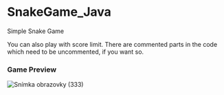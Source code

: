 # SnakeGame_Java
Simple Snake Game

You can also play with score limit. There are commented parts in the code which need to be uncommented, if you want so.

### Game Preview
![Snímka obrazovky (333)](https://github.com/user-attachments/assets/4b0e21e6-d639-4d63-b993-8dc4c593a83a)

